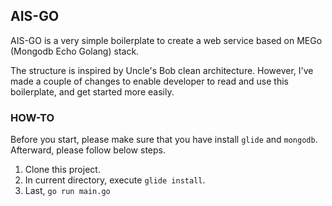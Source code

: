AIS-GO
--------

AIS-GO is a very simple boilerplate to create a web service based on MEGo (Mongodb Echo Golang) stack.

The structure is inspired by Uncle's Bob clean architecture. However, I've made a couple of changes to enable developer to read and use this boilerplate, and get started more easily.

### HOW-TO

Before you start, please make sure that you have install `glide` and `mongodb`. Afterward, please follow below steps.

1. Clone this project.
2. In current directory, execute `glide install`.
3. Last, `go run main.go`
